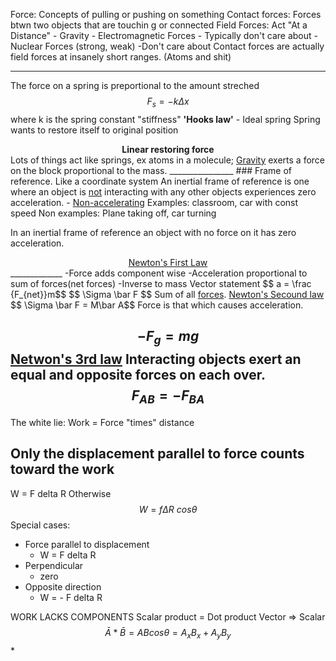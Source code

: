 Force: Concepts of pulling or pushing on something
Contact forces: Forces btwn two objects that are touchin g or connected
Field Forces: Act "At a Distance"
	- Gravity
	- Electromagnetic Forces
		- Typically don't care about
	- Nuclear Forces (strong, weak)
		-Don't care about
Contact forces are actually field forces at insanely short ranges. (Atoms and shit)
_____________
The force on a spring is preportional to the amount streched
$$ F_s=-k\Delta x $$
where k is the spring constant "stiffness"
**'Hooks law'** - Ideal spring
Spring wants to restore itself to original position
<center><b>Linear restoring force</b></center>
Lots of things act like springs, ex atoms in a molecule;
<u>Gravity</u> exerts a force on the block proportional to the mass. 
________________
### Frame of reference.  Like a coordinate system
An inertial frame of reference is one where an object is <u>not</u> interacting with any other objects experiences zero acceleration. 
- <u>Non-accelerating</u>
Examples: classroom, car with const speed
Non examples: Plane taking off, car turning

In an inertial frame of reference an object with no force on it has zero acceleration.
<center><u>Newton's First Law</u></center>
_____________
-Force adds component wise
-Acceleration proportional to sum of forces(net forces)
-Inverse to mass
Vector statement
$$ a = \frac {F_{net}}m$$
$$ \Sigma \bar F $$
Sum of all <u>forces</u>. <u>Newton's Secound law</u> 
$$ \Sigma \bar F = M\bar A$$
Force is that which causes acceleration.

$$ -F_g = mg $$
<u>Netwon's 3rd law</u> Interacting objects exert an equal and opposite forces on each over.
$$ F_{AB} = -F_{BA} $$
-------------------
The white lie: Work = Force "times" distance

## Only the displacement **parallel** to force counts toward the work
W = F delta R
Otherwise 
$$ W = f\Delta R\ cos \theta$$Special cases:
* Force parallel to displacement
	* W = F delta R
* Perpendicular
	* zero
* Opposite direction
	* W = - F delta R


WORK LACKS COMPONENTS
Scalar product = Dot product
Vector  =>  Scalar 
$$ \bar A * \bar B =  ABcos\theta = A_xB_x + A_yB_y$$*
